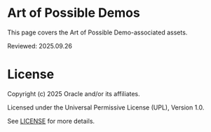 # Art of Possible Demos

This page covers the Art of Possible Demo-associated assets.

Reviewed: 2025.09.26


# License

Copyright (c) 2025 Oracle and/or its affiliates.

Licensed under the Universal Permissive License (UPL), Version 1.0.

See [LICENSE](https://github.com/oracle-devrel/technology-engineering/blob/main/LICENSE) for more details.
